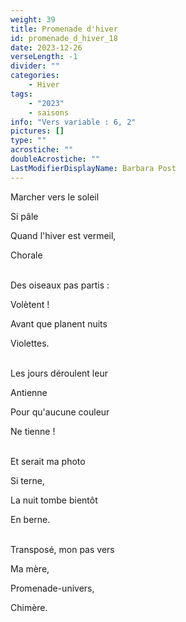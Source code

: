```yaml
---
weight: 39
title: Promenade d'hiver
id: promenade_d_hiver_18
date: 2023-12-26
verseLength: -1
divider: ""
categories:
    - Hiver
tags:
    - "2023"
    - saisons
info: "Vers variable : 6, 2"
pictures: []
type: ""
acrostiche: ""
doubleAcrostiche: ""
LastModifierDisplayName: Barbara Post
---
```

Marcher vers le soleil

Si pâle

Quand l'hiver est vermeil,

Chorale

 \
Des oiseaux pas partis :

Volètent !

Avant que planent nuits

Violettes.

 \
Les jours déroulent leur

Antienne

Pour qu'aucune couleur

Ne tienne !

 \
Et serait ma photo

Si terne,

La nuit tombe bientôt

En berne.

 \
Transposé, mon pas vers

Ma mère,

Promenade-univers,

Chimère.
